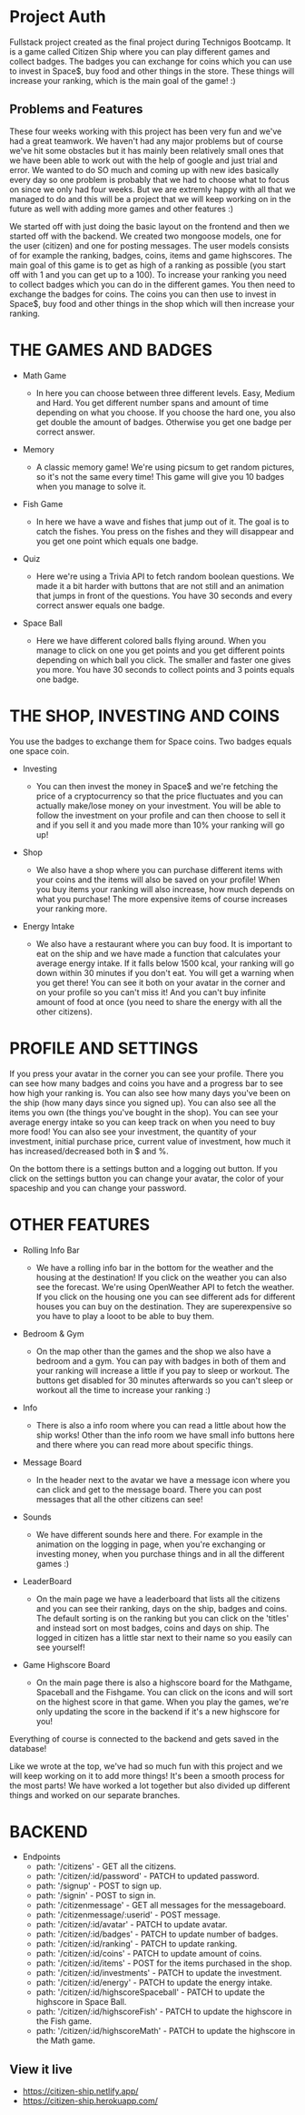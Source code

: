 # Project Auth

Fullstack project created as the final project during Technigos Bootcamp. It is a game called Citizen Ship where you can play different games and collect badges. The badges you can exchange for coins which you can use to invest in Space$, buy food and other things in the store. These things will increase your ranking, which is the main goal of the game! :) 

## Problems and Features

These four weeks working with this project has been very fun and we've had a great teamwork. We haven't had any major problems but of course we've hit some obstacles but it has mainly been relatively small ones that we have been able to work out with the help of google and just trial and error. We wanted to do SO much and coming up with new ides basically every day so one problem is probably that we had to choose what to focus on since we only had four weeks. But we are extremly happy with all that we managed to do and this will be a project that we will keep working on in the future as well with adding more games and other features :)

We started off with just doing the basic layout on the frontend and then we started off with the backend. We created two mongoose models, one for the user (citizen) and one for posting messages. 
The user models consists of for example the ranking, badges, coins, items and game highscores. 
The main goal of this game is to get as high of a ranking as possible (you start off with 1 and you can get up to a 100). To increase your ranking you need to collect badges which you can do in the different games. You then need to exchange the badges for coins. The coins you can then use to invest in Space$, buy food and other things in the shop which will then increase your ranking.

# THE GAMES AND BADGES

* Math Game
  - In here you can choose between three different levels. Easy, Medium and Hard. You get different number spans and amount of time depending on what you choose. If you choose the hard one, you also get double the amount of badges. Otherwise you get one badge per correct answer.

* Memory
  - A classic memory game! We're using picsum to get random pictures, so it's not the same every time! This game will give you 10 badges when you manage to solve it.

* Fish Game
  - In here we have a wave and fishes that jump out of it. The goal is to catch the fishes. You press on the fishes and they will disappear and you get one point which equals one badge.

* Quiz
  - Here we're using a Trivia API to fetch random boolean questions. We made it a bit harder with buttons that are not still and an animation that jumps in front of the questions. You have 30 seconds and every correct answer equals one badge.

* Space Ball
  - Here we have different colored balls flying around. When you manage to click on one you get points and you get different points depending on which ball you click. The smaller and faster one gives you more. You have 30 seconds to collect points and 3 points equals one badge. 

# THE SHOP, INVESTING AND COINS

You use the badges to exchange them for Space coins. Two badges equals one space coin. 

* Investing
  - You can then invest the money in Space$ and we're fetching the price of a cryptocurrency so that the price fluctuates and you can actually make/lose money on your investment. You will be able to follow the investment on your profile and can then choose to sell it and if you sell it and you made more than 10% your ranking will go up!

* Shop
  - We also have a shop where you can purchase different items with your coins and the items will also be saved on your profile! When you buy items your ranking will also increase, how much depends on what you purchase! The more expensive items of course increases your ranking more. 

* Energy Intake
  - We also have a restaurant where you can buy food. It is important to eat on the ship and we have made a function that calculates your average energy intake. If it falls below 1500 kcal, your ranking will go down within 30 minutes if you don't eat. You will get a warning when you get there! You can see it both on your avatar in the corner and on your profile so you can't miss it! And you can't buy infinite amount of food at once (you need to share the energy with all the other citizens).

# PROFILE AND SETTINGS

If you press your avatar in the corner you can see your profile. There you can see how many badges and coins you have and a progress bar to see how high your ranking is. You can also see how many days you've been on the ship (how many days since you signed up). You can also see all the items you own (the things you've bought in the shop). You can see your average energy intake so you can keep track on when you need to buy more food! You can also see your investment, the quantity of your investment, initial purchase price, current value of investment, how much it has increased/decreased both in $ and %. 

On the bottom there is a settings button and a logging out button. If you click on the settings button you can change your avatar, the color of your spaceship and you can change your password. 

# OTHER FEATURES

* Rolling Info Bar
  - We have a rolling info bar in the bottom for the weather and the housing at the destination! If you click on the weather you can also see the forecast. We're using OpenWeather API to fetch the weather. If you click on the housing one you can see different ads for different houses you can buy on the destination. They are superexpensive so you have to play a looot to be able to buy them. 

* Bedroom & Gym
  - On the map other than the games and the shop we also have a bedroom and a gym. You can pay with badges in both of them and your ranking will increase a little if you pay to sleep or workout. The buttons get disabled for 30 minutes afterwards so you can't sleep or workout all the time to increase your ranking :)

* Info
  - There is also a info room where you can read a little about how the ship works! Other than the info room we have small info buttons here and there where you can read more about specific things. 

* Message Board
  - In the header next to the avatar we have a message icon where you can click and get to the message board. There you can post messages that all the other citizens can see!

* Sounds
  - We have different sounds here and there. For example in the animation on the logging in page, when you're exchanging or investing money, when you purchase things and in all the different games :) 

* LeaderBoard
  - On the main page we have a leaderboard that lists all the citizens and you can see their ranking, days on the ship, badges and coins. The default sorting is on the ranking but you can click on the 'titles' and instead sort on most badges, coins and days on ship. The logged in citizen has a little star next to their name so you easily can see yourself!

* Game Highscore Board
  - On the main page there is also a highscore board for the Mathgame, Spaceball and the Fishgame. You can click on the icons and will sort on the highest score in that game. When you play the games, we're only updating the score in the backend if it's a new highscore for you!


Everything of course is connected to the backend and gets saved in the database!

Like we wrote at the top, we've had so much fun with this project and we will keep working on it to add more things! It's been a smooth process for the most parts! We have worked a lot together but also divided up different things and worked on our separate branches.

# BACKEND

* Endpoints
  - path: '/citizens' - GET all the citizens.
  - path: '/citizen/:id/password' - PATCH to updated password.
  - path: '/signup' - POST to sign up.
  - path: '/signin' - POST to sign in.
  - path: '/citizenmessage' - GET all messages for the messageboard.
  - path: '/citizenmessage/:userid' - POST message.
  - path: '/citizen/:id/avatar' - PATCH to update avatar.
  - path: '/citizen/:id/badges' - PATCH to update number of badges.
  - path: '/citizen/:id/ranking' - PATCH to update ranking.
  - path: '/citizen/:id/coins' - PATCH to update amount of coins.
  - path: '/citizen/:id/items' - POST for the items purchased in the shop.
  - path: '/citizen/:id/investments' - PATCH to update the investment.
  - path: '/citizen/:id/energy' - PATCH to update the energy intake.
  - path: '/citizen/:id/highscoreSpaceball' - PATCH to update the highscore in Space Ball.
  - path: '/citizen/:id/highscoreFish' - PATCH to update the highscore in the Fish game.
  - path: '/citizen/:id/highscoreMath' - PATCH to update the highscore in the Math game.


## View it live

* https://citizen-ship.netlify.app/
* https://citizen-ship.herokuapp.com/
